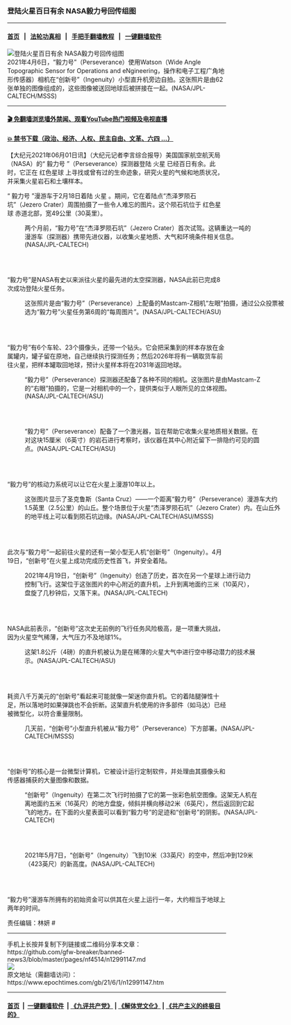 ### 登陆火星百日有余 NASA毅力号回传组图
------------------------

#### [首页](https://github.com/gfw-breaker/banned-news3/blob/master/README.md) &nbsp;&nbsp;|&nbsp;&nbsp; [法轮功真相](https://github.com/begood0513/basic/blob/master/README.md)  &nbsp;&nbsp;|&nbsp;&nbsp; [手把手翻墙教程](https://github.com/gfw-breaker/guides/wiki)  &nbsp;&nbsp;|&nbsp;&nbsp; [一键翻墙软件](https://github.com/gfw-breaker/nogfw/blob/master/README.md)  



<div><img alt="登陆火星百日有余 NASA毅力号回传组图" class="attachment-djy_600_400 size-djy_600_400 wp-post-image" src="https://i.epochtimes.com/assets/uploads/2021/06/id12991332-118653459_watsel_1_face_full-600x400.jpeg"/>
<div class="caption">
 2021年4月6日，“毅力号”（Perseverance）使用Watson（Wide Angle Topographic Sensor for Operations and eNgineering，操作和电子工程广角地形传感器）相机在“创新号”（Ingenuity）小型直升机旁边自拍。这张照片是由62张单独的图像组成的，这些图像被送回地球后被拼接在一起。(NASA/JPL-CALTECH/MSSS)
</div></div><hr/>

#### [ 🎬  免翻墙浏览墙外禁闻、观看YouTube热门视频及电视直播](https://github.com/gfw-breaker/HelloWorld)

#### [ 💥  禁书下载（政治、经济、人权、民主自由、文革、六四 ...）](https://github.com/gfw-breaker/books/blob/master/README.md)

<div><p>
 【大纪元2021年06月01日讯】（大纪元记者李言综合报导）美国国家航空航天局（NASA）的“
 <ok href="https://www.epochtimes.com/gb/tag/%E6%AF%85%E5%8A%9B%E5%8F%B7.html">
  毅力号
 </ok>
 ”（Perseverance）探测器登陆
 <ok href="https://www.epochtimes.com/gb/tag/%E7%81%AB%E6%98%9F.html">
  火星
 </ok>
 已经百日有余。此时，它正在
 <ok href="https://www.epochtimes.com/gb/tag/%E7%BA%A2%E8%89%B2%E6%98%9F%E7%90%83.html">
  红色星球
 </ok>
 上寻找或曾有过的生命迹象，研究火星的气候和地质状况，并采集火星岩石和土壤样本。
</p>
<p>
 “
 <ok href="https://www.epochtimes.com/gb/tag/%E6%AF%85%E5%8A%9B%E5%8F%B7.html">
  毅力号
 </ok>
 ”漫游车于2月18日着陆
 <ok href="https://www.epochtimes.com/gb/tag/%E7%81%AB%E6%98%9F.html">
  火星
 </ok>
 。期间，它在着陆点“杰泽罗陨石坑”（Jezero Crater）周围拍摄了一些令人难忘的图片。这个陨石坑位于
 <ok href="https://www.epochtimes.com/gb/tag/%E7%BA%A2%E8%89%B2%E6%98%9F%E7%90%83.html">
  红色星球
 </ok>
 赤道北部，宽49公里（30英里）。
</p>
<figure aria-describedby="caption-attachment-12991401" class="wp-caption aligncenter" id="attachment_12991401" style="width: 533px">
 <ok href="https://i.epochtimes.com/assets/uploads/2021/06/id12991401-118697209_pia24487.jpeg" target="_blank">
  <img alt="" class="size-medium_vertical wp-image-12991401" src="https://i.epochtimes.com/assets/uploads/2021/06/id12991401-118697209_pia24487-533x400.jpeg"/>
 </ok>
 <br/><figcaption class="wp-caption-text" id="caption-attachment-12991401">
  两个月前，“毅力号”在“杰泽罗陨石坑”（Jezero Crater）首次试驾。这辆重达一吨的漫游车（探测器）携带先进仪器，以收集火星地质、大气和环境条件相关信息。(NASA/JPL-CALTECH)
 </figcaption><br/>
</figure><br/>
<p>
 “毅力号”是NASA有史以来派往火星的最先进的太空探测器，NASA此前已完成8次成功登陆火星任务。
</p>
<figure aria-describedby="caption-attachment-12991454" class="wp-caption aligncenter" id="attachment_12991454" style="width: 600px">
 <ok href="https://i.epochtimes.com/assets/uploads/2021/06/id12991454-118694127_mars_perseverance_zlf_0031_0669690707_527fdr_n0030828zcam05000_0480luj.jpeg" target="_blank">
  <img alt="" class="size-medium_vertical wp-image-12991454" src="https://i.epochtimes.com/assets/uploads/2021/06/id12991454-118694127_mars_perseverance_zlf_0031_0669690707_527fdr_n0030828zcam05000_0480luj-711x400.jpeg"/>
 </ok>
 <br/><figcaption class="wp-caption-text" id="caption-attachment-12991454">
  这张照片是由“毅力号”（Perseverance）上配备的Mastcam-Z相机“左眼”拍摄，通过公众投票被选为“毅力号”火星任务第6周的“每周图片”。(NASA/JPL-CALTECH/ASU)
 </figcaption><br/>
</figure><br/>
<p>
 “毅力号”有6个车轮、23个摄像头，还带一个钻头。它会把采集到的样本存放在金属罐内，罐子留在原地，自己继续执行探测任务；然后2026年将有一辆取货车前往火星，把样本罐取回地球，预计火星样本将在2031年返回地球。
</p>
<figure aria-describedby="caption-attachment-12991443" class="wp-caption aligncenter" id="attachment_12991443" style="width: 550px">
 <ok href="https://i.epochtimes.com/assets/uploads/2021/06/id12991443-118667020_mars_perseverance_zr0_0082_0674200945_821eby_n0032430zcam03130_1100luj.jpeg" target="_blank">
  <img alt="" class="size-medium_vertical wp-image-12991443" src="https://i.epochtimes.com/assets/uploads/2021/06/id12991443-118667020_mars_perseverance_zr0_0082_0674200945_821eby_n0032430zcam03130_1100luj-550x400.jpeg"/>
 </ok>
 <br/><figcaption class="wp-caption-text" id="caption-attachment-12991443">
  “毅力号”（Perseverance）探测器还配备了各种不同的相机。这张图片是由Mastcam-Z的“右眼”拍摄的，它是一对相机中的一个，提供类似于人眼所见的立体视图。(NASA/JPL-CALTECH/ASU)
 </figcaption><br/>
</figure><br/>
<figure aria-describedby="caption-attachment-12991415" class="wp-caption aligncenter" id="attachment_12991415" style="width: 549px">
 <ok href="https://i.epochtimes.com/assets/uploads/2021/06/id12991415-118667314_mars_perseverance_zr0_0037_0670226030_228eby_n0031392zcam03108_1100luj.jpeg" target="_blank">
  <img alt="" class="size-medium_vertical wp-image-12991415" src="https://i.epochtimes.com/assets/uploads/2021/06/id12991415-118667314_mars_perseverance_zr0_0037_0670226030_228eby_n0031392zcam03108_1100luj-549x400.jpeg"/>
 </ok>
 <br/><figcaption class="wp-caption-text" id="caption-attachment-12991415">
  “毅力号”（Perseverance）配备了一个激光器，旨在帮助它收集火星地质相关数据。在对这块15厘米（6英寸）的岩石进行考察时，该仪器在其中心附近留下一排隐约可见的圆点。(NASA/JPL-CALTECH/ASU)
 </figcaption><br/>
</figure><br/>
<p>
 “毅力号”的核动力系统可以让它在火星上漫游10年以上。
</p>
<figure aria-describedby="caption-attachment-12991467" class="wp-caption aligncenter" id="attachment_12991467" style="width: 600px">
 <ok href="https://i.epochtimes.com/assets/uploads/2021/06/id12991467-118653460_1-pia24546-mastcam-z_views_santa_cruz_on_mars-a.jpeg" target="_blank">
  <img alt="" class="size-medium_vertical wp-image-12991467" src="https://i.epochtimes.com/assets/uploads/2021/06/id12991467-118653460_1-pia24546-mastcam-z_views_santa_cruz_on_mars-a-706x400.jpeg"/>
 </ok>
 <br/><figcaption class="wp-caption-text" id="caption-attachment-12991467">
  这张图片显示了圣克鲁斯（Santa Cruz）——一个距离“毅力号”（Perseverance）漫游车大约1.5英里（2.5公里）的山丘。整个场景位于火星“杰泽罗陨石坑”（Jezero Crater）内。在山丘外的地平线上可以看到陨石坑边缘。(NASA/JPL-CALTECH/ASU/MSSS)
 </figcaption><br/>
</figure><br/>
<p>
 此次与“毅力号”一起前往火星的还有一架小型无人机“创新号”（Ingenuity）。4月19日，“创新号”在火星上成功完成历史性首飞，并安全着陆。
</p>
<figure aria-describedby="caption-attachment-12991377" class="wp-caption aligncenter" id="attachment_12991377" style="width: 533px">
 <ok href="https://i.epochtimes.com/assets/uploads/2021/06/id12991377-118667026_pia24586.jpeg" target="_blank">
  <img alt="" class="size-medium_vertical wp-image-12991377" src="https://i.epochtimes.com/assets/uploads/2021/06/id12991377-118667026_pia24586-533x400.jpeg"/>
 </ok>
 <br/><figcaption class="wp-caption-text" id="caption-attachment-12991377">
  2021年4月19日，“创新号”（Ingenuity）创造了历史，首次在另一个星球上进行动力控制飞行。这架位于这张图片的中心附近的直升机，上升到离地面约三米（10英尺），盘旋了几秒钟后，又落下来。(NASA/JPL-CALTECH)
 </figcaption><br/>
</figure><br/>
<p>
 NASA此前表示，“创新号”这次史无前例的飞行任务风险极高，是一项重大挑战，因为火星空气稀薄，大气压力不及地球1%。
</p>
<figure aria-describedby="caption-attachment-12991361" class="wp-caption aligncenter" id="attachment_12991361" style="width: 536px">
 <ok href="https://i.epochtimes.com/assets/uploads/2021/06/id12991361-118653458_1-pia24547-mastcam-z-gives-ingenuity-a-close-up.jpeg" target="_blank">
  <img alt="" class="size-medium_vertical wp-image-12991361" src="https://i.epochtimes.com/assets/uploads/2021/06/id12991361-118653458_1-pia24547-mastcam-z-gives-ingenuity-a-close-up-536x400.jpeg"/>
 </ok>
 <br/><figcaption class="wp-caption-text" id="caption-attachment-12991361">
  这架1.8公斤（4磅）的直升机被认为是在稀薄的火星大气中进行空中移动潜力的技术展示。(NASA/JPL-CALTECH/ASU)
 </figcaption><br/>
</figure><br/>
<p>
 耗资八千万美元的“创新号”看起来可能就像一架迷你直升机。它的着陆腿弹性十足，所以落地时如果弹跳也不会折断。这架直升机使用的许多部件（如马达）已经被微型化，以符合重量限制。
</p>
<figure aria-describedby="caption-attachment-12991348" class="wp-caption aligncenter" id="attachment_12991348" style="width: 562px">
 <ok href="https://i.epochtimes.com/assets/uploads/2021/06/id12991348-118653457_pia24449.jpeg" target="_blank">
  <img alt="" class="size-medium_vertical wp-image-12991348" src="https://i.epochtimes.com/assets/uploads/2021/06/id12991348-118653457_pia24449-562x400.jpeg"/>
 </ok>
 <br/><figcaption class="wp-caption-text" id="caption-attachment-12991348">
  几天前，“创新号”小型直升机被从“毅力号”（Perseverance）下方部署。(NASA/JPL-CALTECH/MSSS)
 </figcaption><br/>
</figure><br/>
<p>
 “创新号”的核心是一台微型计算机，它被设计运行定制软件，并处理由其摄像头和传感器捕获的大量图像和数据。
</p>
<figure aria-describedby="caption-attachment-12991388" class="wp-caption aligncenter" id="attachment_12991388" style="width: 539px">
 <ok href="https://i.epochtimes.com/assets/uploads/2021/06/id12991388-118667023_pia24593.jpeg" target="_blank">
  <img alt="" class="size-medium_vertical wp-image-12991388" src="https://i.epochtimes.com/assets/uploads/2021/06/id12991388-118667023_pia24593-539x400.jpeg"/>
 </ok>
 <br/><figcaption class="wp-caption-text" id="caption-attachment-12991388">
  “创新号”（Ingenuity）在第二次飞行时拍摄了它的第一张彩色航空图像。这架无人机在离地面约五米（16英尺）的地方盘旋，倾斜并横向移动2米（6英尺），然后返回到它起飞的地方。在下面的火星表面可以看到“毅力号”的足迹和“创新号”的阴影。(NASA/JPL-CALTECH)
 </figcaption><br/>
</figure><br/>
<figure aria-describedby="caption-attachment-12991395" class="wp-caption aligncenter" id="attachment_12991395" style="width: 539px">
 <ok href="https://i.epochtimes.com/assets/uploads/2021/06/id12991395-118237718_spot-nc.png" target="_blank">
  <img alt="" class="size-medium_vertical wp-image-12991395" src="https://i.epochtimes.com/assets/uploads/2021/06/id12991395-118237718_spot-nc-539x400.png"/>
 </ok>
 <br/><figcaption class="wp-caption-text" id="caption-attachment-12991395">
  2021年5月7日，“创新号”（Ingenuity）飞到10米（33英尺）的空中，然后冲到129米（423英尺）的新高度。(NASA/JPL-CALTECH)
 </figcaption><br/>
</figure><br/>
<p>
 “毅力号”漫游车所拥有的初始资金可以供其在火星上运行一年，大约相当于地球上两年的时间。
</p>
<p>
 责任编辑：林妍 #
</p>
</div>
<hr/>
手机上长按并复制下列链接或二维码分享本文章：<br/>
https://github.com/gfw-breaker/banned-news3/blob/master/pages/nf4514/n12991147.md <br/>
<a href='https://github.com/gfw-breaker/banned-news3/blob/master/pages/nf4514/n12991147.md'><img src='https://github.com/gfw-breaker/banned-news3/blob/master/pages/nf4514/n12991147.md.png'/></a> <br/>
原文地址（需翻墙访问）：https://www.epochtimes.com/gb/21/6/1/n12991147.htm


------------------------
#### [首页](https://github.com/gfw-breaker/banned-news3/blob/master/README.md) &nbsp;|&nbsp; [一键翻墙软件](https://github.com/gfw-breaker/nogfw/blob/master/README.md) &nbsp;| [《九评共产党》](https://github.com/gfw-breaker/9ping.md/blob/master/README.md#九评之一评共产党是什么) | [《解体党文化》](https://github.com/gfw-breaker/jtdwh.md/blob/master/README.md) | [《共产主义的终极目的》](https://github.com/gfw-breaker/gczydzjmd.md/blob/master/README.md)


<img src='http://gfw-breaker.win/banned-news3/pages/nf4514/n12991147.md' width='0px' height='0px'/>